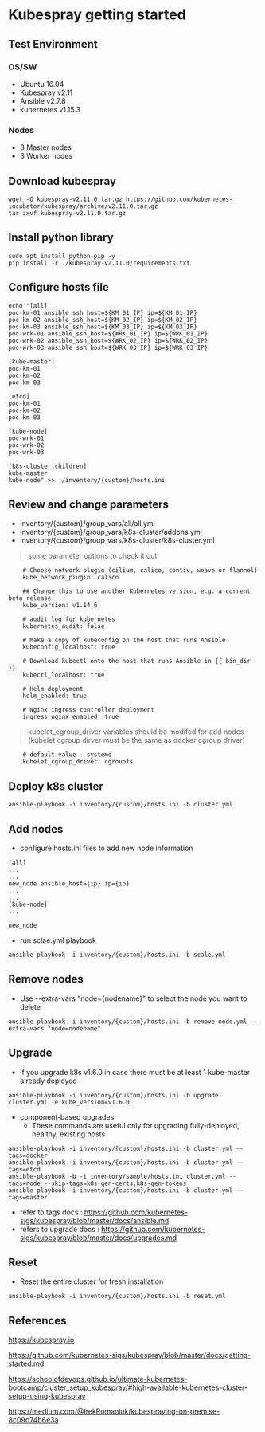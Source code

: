 
# Kubespray getting started

## Test Environment 

### OS/SW 
- Ubuntu 16.04
- Kubespray v2.11 
- Ansible v2.7.8
- kubernetes v1.15.3

### Nodes
- 3 Master nodes
- 3 Worker nodes

## Download kubespray

```
wget -O kubespray-v2.11.0.tar.gz https://github.com/kubernetes-incubator/kubespray/archive/v2.11.0.tar.gz
tar zxvf kubespray-v2.11.0.tar.gz
```

## Install python library

```
sudo apt install python-pip -y
pip install -r ./kubespray-v2.11.0/requirements.txt
```

## Configure hosts file
```
echo "[all]
poc-km-01 ansible_ssh_host=${KM_01_IP} ip=${KM_01_IP}
poc-km-02 ansible_ssh_host=${KM_02_IP} ip=${KM_02_IP}
poc-km-03 ansible_ssh_host=${KM_03_IP} ip=${KM_03_IP}
poc-wrk-01 ansible_ssh_host=${WRK_01_IP} ip=${WRK_01_IP}
poc-wrk-02 ansible_ssh_host=${WRK_02_IP} ip=${WRK_02_IP}
poc-wrk-03 ansible_ssh_host=${WRK_03_IP} ip=${WRK_03_IP}

[kube-master]
poc-km-01
poc-km-02
poc-km-03

[etcd]
poc-km-01
poc-km-02
poc-km-03

[kube-node]
poc-wrk-01
poc-wrk-02
poc-wrk-03

[k8s-cluster:children]
kube-master
kube-node" >> ./inventory/{custom}/hosts.ini
```

## Review and change parameters

- inventory/{custom}/group_vars/all/all.yml
- inventory/{custom}/group_vars/k8s-cluster/addons.yml
- inventory/{custom}/group_vars/k8s-cluster/k8s-cluster.yml

> some parameter options to check it out
    
        # Choose network plugin (cilium, calico, contiv, weave or flannel)
        kube_network_plugin: calico

        ## Change this to use another Kubernetes version, e.g. a current beta release
        kube_version: v1.14.6

        # audit log for kubernetes
        kubernetes_audit: false

        # Make a copy of kubeconfig on the host that runs Ansible
        kubeconfig_localhost: true
        
        # Download kubectl onto the host that runs Ansible in {{ bin_dir }}
        kubectl_localhost: true

        # Helm deployment
        helm_enabled: true

        # Nginx ingress controller deployment
        ingress_nginx_enabled: true

> kubelet_cgroup_driver variables should be modifed for add nodes
  (kubelet cgroup dirver must be the same as docker cgroup driver)

        # default value - systemd 
        kubelet_cgroup_driver: cgroupfs 


## Deploy k8s cluster

```
ansible-playbook -i inventory/{custom}/hosts.ini -b cluster.yml
```

## Add nodes

- configure hosts.ini files to add new node information
```
[all]
...
...
new_node ansible_host={ip} ip={ip}
...
...
[kube-node]
...
...
new_node
```

- run sclae.yml playbook
```
ansible-playbook -i inventory/{custom}/hosts.ini -b scale.yml
```

## Remove nodes

- Use --extra-vars "node={nodename}" to select the node you want to delete
```
ansible-playbook -i inventory/{custom}/hosts.ini -b remove-node.yml --extra-vars "node=nodename"
```

## Upgrade

- if you upgrade k8s v1.6.0 in case there must be at least 1 kube-master already deployed
```
ansible-playbook -i inventory/{custom}/hosts.ini -b upgrade-cluster.yml -e kube_version=v1.6.0
```

- component-based upgrades
  - These commands are useful only for upgrading fully-deployed, healthy, existing hosts
```
ansible-playbook -i inventory/{custom}/hosts.ini -b cluster.yml --tags=docker
ansible-playbook -i inventory/{custom}/hosts.ini -b cluster.yml --tags=etcd
ansible-playbook -b -i inventory/sample/hosts.ini cluster.yml --tags=node --skip-tags=k8s-gen-certs,k8s-gen-tokens
ansible-playbook -i inventory/{custom}/hosts.ini -b cluster.yml --tags=master
```

- refer to tags docs : https://github.com/kubernetes-sigs/kubespray/blob/master/docs/ansible.md
- refers to upgrade docs : https://github.com/kubernetes-sigs/kubespray/blob/master/docs/upgrades.md

## Reset

- Reset the entire cluster for fresh installation
```
ansible-playbook -i inventory/{custom}/hosts.ini -b reset.yml
```

## References

https://kubespray.io

https://github.com/kubernetes-sigs/kubespray/blob/master/docs/getting-started.md

https://schoolofdevops.github.io/ultimate-kubernetes-bootcamp/cluster_setup_kubespray/#high-available-kubernetes-cluster-setup-using-kubespray

https://medium.com/@IrekRomaniuk/kubespraying-on-premise-8c09d74b6e3a
